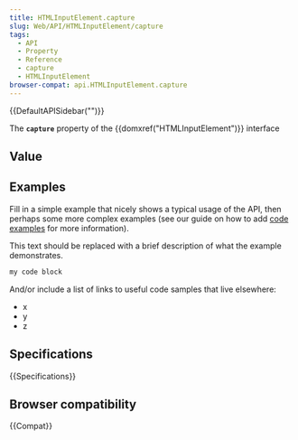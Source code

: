 ```yaml
---
title: HTMLInputElement.capture
slug: Web/API/HTMLInputElement/capture
tags:
  - API
  - Property
  - Reference
  - capture
  - HTMLInputElement
browser-compat: api.HTMLInputElement.capture
---
```

{{DefaultAPISidebar("")}}

The **`capture`** property of the {{domxref("HTMLInputElement")}} interface 

## Value



## Examples

Fill in a simple example that nicely shows a typical usage of the API, then perhaps some more complex examples (see our guide on how to add [code examples](/en-US/docs/MDN/Contribute/Structures/Code_examples) for more information).

This text should be replaced with a brief description of what the example demonstrates.

```js
my code block
```

And/or include a list of links to useful code samples that live elsewhere:

*   x
*   y
*   z

## Specifications

{{Specifications}}

## Browser compatibility

{{Compat}}


